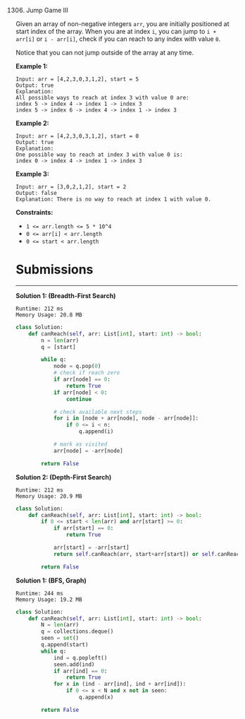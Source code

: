 1306. Jump Game III

Given an array of non-negative integers `arr`, you are initially positioned at start index of the array. When you are at index `i`, you can jump to `i + arr[i]` or `i - arr[i]`, check if you can reach to any index with value `0`.

Notice that you can not jump outside of the array at any time.

 

**Example 1:**
```
Input: arr = [4,2,3,0,3,1,2], start = 5
Output: true
Explanation: 
All possible ways to reach at index 3 with value 0 are: 
index 5 -> index 4 -> index 1 -> index 3 
index 5 -> index 6 -> index 4 -> index 1 -> index 3 
```

**Example 2:**
```
Input: arr = [4,2,3,0,3,1,2], start = 0
Output: true 
Explanation: 
One possible way to reach at index 3 with value 0 is: 
index 0 -> index 4 -> index 1 -> index 3
```

**Example 3:**
```
Input: arr = [3,0,2,1,2], start = 2
Output: false
Explanation: There is no way to reach at index 1 with value 0.
```

**Constraints:**

* `1 <= arr.length <= 5 * 10^4`
* `0 <= arr[i] < arr.length`
* `0 <= start < arr.length`

# Submissions
---
**Solution 1: (Breadth-First Search)**
```
Runtime: 212 ms
Memory Usage: 20.8 MB
```
```python
class Solution:
    def canReach(self, arr: List[int], start: int) -> bool:
        n = len(arr)
        q = [start]

        while q:
            node = q.pop(0)
            # check if reach zero
            if arr[node] == 0:
                return True
            if arr[node] < 0:
                continue

            # check available next steps            
            for i in [node + arr[node], node - arr[node]]:
                if 0 <= i < n:
                    q.append(i)

            # mark as visited
            arr[node] = -arr[node]

        return False
```

**Solution 2: (Depth-First Search)**
```
Runtime: 212 ms
Memory Usage: 20.9 MB
```
```python
class Solution:
    def canReach(self, arr: List[int], start: int) -> bool:
        if 0 <= start < len(arr) and arr[start] >= 0:
            if arr[start] == 0:
                return True

            arr[start] = -arr[start]
            return self.canReach(arr, start+arr[start]) or self.canReach(arr, start-arr[start])

        return False
```

**Solution 1: (BFS, Graph)**
```
Runtime: 244 ms
Memory Usage: 19.2 MB
```
```python
class Solution:
    def canReach(self, arr: List[int], start: int) -> bool:
        N = len(arr)
        q = collections.deque()
        seen = set()
        q.append(start)
        while q:
            ind = q.popleft()
            seen.add(ind)
            if arr[ind] == 0:
                return True 
            for x in (ind - arr[ind], ind + arr[ind]):
                if 0 <= x < N and x not in seen:
                    q.append(x)

        return False
```